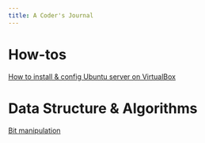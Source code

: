 ```yaml
---
title: A Coder's Journal
---
```


# How-tos
[How to install & config Ubuntu server on VirtualBox](article/howtos/how_to_install_and_config_ubuntu_server_on_virtualbox.md)
# Data Structure & Algorithms
[Bit manipulation](article/algo/bit_manipulation.md)
